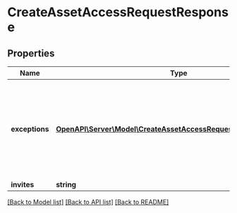 # CreateAssetAccessRequestResponse

## Properties
Name | Type | Description | Notes
------------ | ------------- | ------------- | -------------
**exceptions** | [**OpenAPI\Server\Model\CreateAssetAccessRequestErrorMessageInner**](CreateAssetAccessRequestErrorMessageInner.md) | A list of errors associated with the asset access requests. Will be returned if there is an error. | [optional] 
**invites** | **string** |  | [optional] 

[[Back to Model list]](../README.md#documentation-for-models) [[Back to API list]](../README.md#documentation-for-api-endpoints) [[Back to README]](../README.md)


